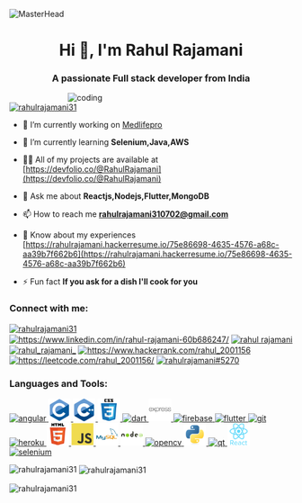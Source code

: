![MasterHead](https://wallpaperaccess.com/full/5752009.png)
<h1 align="center">Hi 👋, I'm Rahul Rajamani</h1>
<h3 align="center">A passionate Full stack developer from India</h3>
<img align ="right" alt ="coding" width = "400" src ="https://c.tenor.com/qJ5evVs-_uUAAAAC/coding.gif">

<p align="left"> <a href="https://twitter.com/rahulrajamani31" target="blank"><img src="https://img.shields.io/twitter/follow/rahulrajamani31?logo=twitter&style=for-the-badge" alt="rahulrajamani31" /></a> </p>

- 🔭 I’m currently working on [Medlifepro](https://github.com/BharathSubu/medlifepro)

- 🌱 I’m currently learning **Selenium,Java,AWS**

- 👨‍💻 All of my projects are available at [https://devfolio.co/@RahulRajamani](https://devfolio.co/@RahulRajamani)

- 💬 Ask me about **Reactjs,Nodejs,Flutter,MongoDB**

- 📫 How to reach me **rahulrajamani310702@gmail.com**

- 📄 Know about my experiences [https://rahulrajamani.hackerresume.io/75e86698-4635-4576-a68c-aa39b7f662b6](https://rahulrajamani.hackerresume.io/75e86698-4635-4576-a68c-aa39b7f662b6)

- ⚡ Fun fact **If you ask for a dish I'll cook for you**

<h3 align="left">Connect with me:</h3>
<p align="left">
<a href="https://twitter.com/rahulrajamani31" target="blank"><img align="center" src="https://raw.githubusercontent.com/rahuldkjain/github-profile-readme-generator/master/src/images/icons/Social/twitter.svg" alt="rahulrajamani31" height="30" width="40" /></a>
<a href="https://linkedin.com/in/https://www.linkedin.com/in/rahul-rajamani-60b686247/" target="blank"><img align="center" src="https://raw.githubusercontent.com/rahuldkjain/github-profile-readme-generator/master/src/images/icons/Social/linked-in-alt.svg" alt="https://www.linkedin.com/in/rahul-rajamani-60b686247/" height="30" width="40" /></a>
<a href="https://fb.com/rahul rajamani" target="blank"><img align="center" src="https://raw.githubusercontent.com/rahuldkjain/github-profile-readme-generator/master/src/images/icons/Social/facebook.svg" alt="rahul rajamani" height="30" width="40" /></a>
<a href="https://instagram.com/rahul_rajamani_" target="blank"><img align="center" src="https://raw.githubusercontent.com/rahuldkjain/github-profile-readme-generator/master/src/images/icons/Social/instagram.svg" alt="rahul_rajamani_" height="30" width="40" /></a>
<a href="https://www.hackerrank.com/https://www.hackerrank.com/rahul_2001156" target="blank"><img align="center" src="https://raw.githubusercontent.com/rahuldkjain/github-profile-readme-generator/master/src/images/icons/Social/hackerrank.svg" alt="https://www.hackerrank.com/rahul_2001156" height="30" width="40" /></a>
<a href="https://www.leetcode.com/https://leetcode.com/rahul_2001156/" target="blank"><img align="center" src="https://raw.githubusercontent.com/rahuldkjain/github-profile-readme-generator/master/src/images/icons/Social/leet-code.svg" alt="https://leetcode.com/rahul_2001156/" height="30" width="40" /></a>
<a href="https://discord.gg/rahulrajamani#5270" target="blank"><img align="center" src="https://raw.githubusercontent.com/rahuldkjain/github-profile-readme-generator/master/src/images/icons/Social/discord.svg" alt="rahulrajamani#5270" height="30" width="40" /></a>
</p>

<h3 align="left">Languages and Tools:</h3>
<p align="left"> <a href="https://angular.io" target="_blank" rel="noreferrer"> <img src="https://angular.io/assets/images/logos/angular/angular.svg" alt="angular" width="40" height="40"/> </a> <a href="https://www.cprogramming.com/" target="_blank" rel="noreferrer"> <img src="https://raw.githubusercontent.com/devicons/devicon/master/icons/c/c-original.svg" alt="c" width="40" height="40"/> </a> <a href="https://www.w3schools.com/cpp/" target="_blank" rel="noreferrer"> <img src="https://raw.githubusercontent.com/devicons/devicon/master/icons/cplusplus/cplusplus-original.svg" alt="cplusplus" width="40" height="40"/> </a> <a href="https://www.w3schools.com/css/" target="_blank" rel="noreferrer"> <img src="https://raw.githubusercontent.com/devicons/devicon/master/icons/css3/css3-original-wordmark.svg" alt="css3" width="40" height="40"/> </a> <a href="https://dart.dev" target="_blank" rel="noreferrer"> <img src="https://www.vectorlogo.zone/logos/dartlang/dartlang-icon.svg" alt="dart" width="40" height="40"/> </a> <a href="https://expressjs.com" target="_blank" rel="noreferrer"> <img src="https://raw.githubusercontent.com/devicons/devicon/master/icons/express/express-original-wordmark.svg" alt="express" width="40" height="40"/> </a> <a href="https://firebase.google.com/" target="_blank" rel="noreferrer"> <img src="https://www.vectorlogo.zone/logos/firebase/firebase-icon.svg" alt="firebase" width="40" height="40"/> </a> <a href="https://flutter.dev" target="_blank" rel="noreferrer"> <img src="https://www.vectorlogo.zone/logos/flutterio/flutterio-icon.svg" alt="flutter" width="40" height="40"/> </a> <a href="https://git-scm.com/" target="_blank" rel="noreferrer"> <img src="https://www.vectorlogo.zone/logos/git-scm/git-scm-icon.svg" alt="git" width="40" height="40"/> </a> <a href="https://heroku.com" target="_blank" rel="noreferrer"> <img src="https://www.vectorlogo.zone/logos/heroku/heroku-icon.svg" alt="heroku" width="40" height="40"/> </a> <a href="https://www.w3.org/html/" target="_blank" rel="noreferrer"> <img src="https://raw.githubusercontent.com/devicons/devicon/master/icons/html5/html5-original-wordmark.svg" alt="html5" width="40" height="40"/> </a> <a href="https://developer.mozilla.org/en-US/docs/Web/JavaScript" target="_blank" rel="noreferrer"> <img src="https://raw.githubusercontent.com/devicons/devicon/master/icons/javascript/javascript-original.svg" alt="javascript" width="40" height="40"/> </a> <a href="https://www.mysql.com/" target="_blank" rel="noreferrer"> <img src="https://raw.githubusercontent.com/devicons/devicon/master/icons/mysql/mysql-original-wordmark.svg" alt="mysql" width="40" height="40"/> </a> <a href="https://nodejs.org" target="_blank" rel="noreferrer"> <img src="https://raw.githubusercontent.com/devicons/devicon/master/icons/nodejs/nodejs-original-wordmark.svg" alt="nodejs" width="40" height="40"/> </a> <a href="https://opencv.org/" target="_blank" rel="noreferrer"> <img src="https://www.vectorlogo.zone/logos/opencv/opencv-icon.svg" alt="opencv" width="40" height="40"/> </a> <a href="https://www.python.org" target="_blank" rel="noreferrer"> <img src="https://raw.githubusercontent.com/devicons/devicon/master/icons/python/python-original.svg" alt="python" width="40" height="40"/> </a> <a href="https://www.qt.io/" target="_blank" rel="noreferrer"> <img src="https://upload.wikimedia.org/wikipedia/commons/0/0b/Qt_logo_2016.svg" alt="qt" width="40" height="40"/> </a> <a href="https://reactjs.org/" target="_blank" rel="noreferrer"> <img src="https://raw.githubusercontent.com/devicons/devicon/master/icons/react/react-original-wordmark.svg" alt="react" width="40" height="40"/> </a> <a href="https://www.selenium.dev" target="_blank" rel="noreferrer"> <img src="https://raw.githubusercontent.com/detain/svg-logos/780f25886640cef088af994181646db2f6b1a3f8/svg/selenium-logo.svg" alt="selenium" width="40" height="40"/> </a> </p>

<p><img align="left" src="https://github-readme-stats.vercel.app/api/top-langs?username=rahulrajamani31&show_icons=true&locale=en&layout=compact" alt="rahulrajamani31" /></p>

<p>&nbsp;<img align="center" src="https://github-readme-stats.vercel.app/api?username=rahulrajamani31&show_icons=true&locale=en" alt="rahulrajamani31" /></p>

<p><img align="center" src="https://github-readme-streak-stats.herokuapp.com/?user=rahulrajamani31&" alt="rahulrajamani31" /></p>
